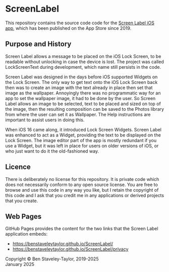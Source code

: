 # ScreenLabel

This repository contains the source code code for the [Screen Label iOS app](https://apps.apple.com/us/app/screen-label/id1454415262?ls=1), which has been published on the App Store since 2019.

## Purpose and History

Screen Label allows a message to be placed on the iOS Lock Screen, to be readable without unlocking in case the device is lost. The project was called LockScreenText during development, which name still persists in the code.

Screen Label was designed in the days before iOS supported Widgets on the Lock Screen. The only way to get text onto the iOS Lock Screen back then was to create an image with the text already in place then set that image as the wallpaper. Annoyingly there was no programmatic way for an app to set the wallpaper image, it had to be done by the user. So Screen Label allows an image to be selected, text to be placed and sized on top of the image, then the resulting composition can be saved to the Photos library from where the user can set it as Wallpaper. The Help instructions are important to assist users in doing this.

When iOS 16 came along, it introduced Lock Screen Widgets. Screen Label was enhanced to act as a Widget, providing the text to be displayed on the Lock Screen. The image editor part of the app is mostly redundant if you use a Widget, but it was left in place for users on older versions of iOS, or who just want to do it the old-fashioned way.

## Licence

There is deliberately no license for this repository. It is private code which does not necessarily conform to any open source license. You are free to browse and use this code in any way you like, but I retain the copyright of this code and I ask that you credit me in any applications or derived projects that you create.

## Web Pages

GitHub Pages provides the content for the two links that the Screen Label application embeds:
- https://benstaveleytaylor.github.io/ScreenLabel/
- https://benstaveleytaylor.github.io/ScreenLabel/privacy

Copyright © Ben Staveley-Taylor, 2019-2025<br>
January 2025

